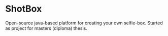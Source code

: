 # ShotBox
Open-source java-based platform for creating your own selfie-box. Started as project for masters (diploma) thesis.
